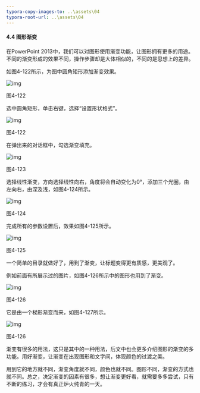 ```yaml
---
typora-copy-images-to: ..\assets\04
typora-root-url: ..\assets\04
---
```


#### **4.4**  **图形渐变**

在PowerPoint 2013中，我们可以对图形使用渐变功能，让图形拥有更多的用途。不同的渐变形成的效果不同，操作步骤却是大体相似的，不同的是思想上的差异。

如图4-122所示，为图中圆角矩形添加渐变效果。

![img](/../../第四章得心应手.files/image127.jpg)

图4-122

选中圆角矩形，单击右键，选择“设置形状格式”。

![img](/../../第四章得心应手.files/image128.jpg)

图4-122

在弹出来的对话框中，勾选渐变填充。

![img](/../../第四章得心应手.files/image129.jpg)

图4-123

选择线性渐变，方向选择线性向右，角度将会自动变化为0°，添加三个光圈，由左向右，由深及浅，如图4-124所示。

![img](/../../第四章得心应手.files/image130.jpg)

图4-124

完成所有的参数设置后，效果如图4-125所示。

![img](/../../第四章得心应手.files/image131.jpg)

图4-125

一个简单的目录就做好了，用到了渐变，让标题变得更有质感，更美观了。

例如前面有所展示过的图片，如图4-126所示中的图形也用到了渐变。

![img](/../../第四章得心应手.files/image132.jpg)

图4-126

它是由一个梯形渐变而来，如图4-127所示。

![img](/../../第四章得心应手.files/image133.jpg)

图4-126

渐变有很多的用法，这只是其中的一种用法，后文中也会更多介绍图形的渐变的多功能。用好渐变，让渐变在出现图形和文字间，体现颜色的过渡之美。

用到它的地方就不同，渐变角度就不同，颜色也就不同。图形不同，渐变的方式也就不同。总之，决定渐变的因素有很多，想让渐变更好看，就需要多多尝试，只有不断的练习，才会有真正炉火纯青的一天。